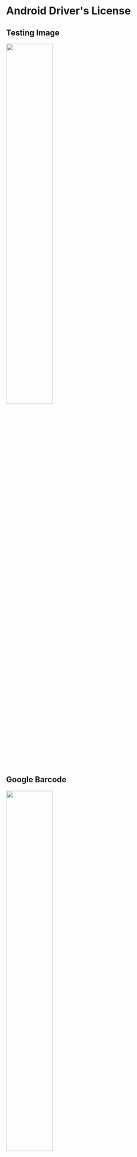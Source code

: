 # Android Driver's License

## Testing Image
<kbd><img src="https://www.dynamsoft.com/codepool/wp-content/uploads/2020/05/driver-license.jpg" width="50%">

## Google Barcode
<kbd><img src="https://www.dynamsoft.com/codepool/wp-content/uploads/2020/05/google-driver-license.png" width="50%">

## Reference
- https://gist.github.com/filipbec/5998034874b119fab0e4#020602
- https://developers.google.com/android/reference/com/google/android/gms/vision/barcode/Barcode.DriverLicense
- https://github.com/googlesamples/android-vision/tree/master/visionSamples/barcode-reader
- https://demo.dynamsoft.com/Samples/dwt/Scan-Driver-License-and-Extract-Information/DWT_HTML_Driver_License_PDF417Barcode.html
